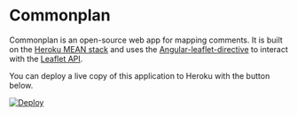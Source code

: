 # Commonplan 

Commonplan is an open-source web app for mapping comments.
It is built on the [Heroku MEAN 
stack](https://devcenter.heroku.com/articles/mean-apps-restful-api) and uses 
the 
[Angular-leaflet-directive](http://tombatossals.github.io/angular-leaflet-directive/#!/) 
to interact with the [Leaflet API](http://leafletjs.com/reference.html).

You can deploy a live copy of this application to Heroku with the button below.

[![Deploy](https://www.herokucdn.com/deploy/button.png)](https://heroku.com/deploy?template=https://github.com/chrisckchang/mean-contactlist)
